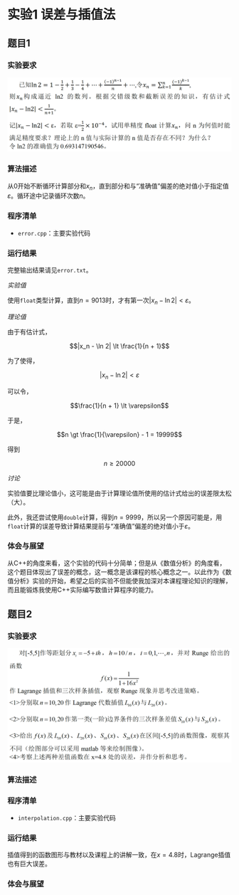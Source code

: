 #  实验1 误差与插值法

## 题目1

###  实验要求

![req1](req1.png)

### 算法描述

从0开始不断循环计算部分和$x_n$，直到部分和与“准确值”偏差的绝对值小于指定值$\varepsilon$。循环途中记录循环次数$n$。

### 程序清单

* `error.cpp`：主要实验代码

### 运行结果

完整输出结果请见`error.txt`。

*实验值*

使用`float`类型计算，直到$n=9013$时，才有第一次$|x_n - \ln 2| \lt\varepsilon$。

*理论值*

由于有估计式，

$$|x_n - \ln 2| \lt \frac{1}{n + 1}$$

为了使得，

$$|x_n - \ln 2| \lt \varepsilon$$

可以令，

$$\frac{1}{n + 1} \lt \varepsilon$$

于是，

$$n \gt \frac{1}{\varepsilon} - 1 = 19999$$

得到

$$n \ge 20000$$

*讨论*

实验值要比理论值小，这可能是由于计算理论值所使用的估计式给出的误差限太松（大）。

此外，我还尝试使用`double`计算，得到$n=9999$，所以另一个原因可能是，用`float`计算的误差导致计算结果提前与“准确值”偏差的绝对值小于$\varepsilon$。

### 体会与展望

从C++的角度来看，这个实验的代码十分简单；但是从《数值分析》的角度看，这个题目体现出了误差的概念，这一概念是该课程的核心概念之一。以此作为《数值分析》实验的开始，希望之后的实验不但能使我加深对本课程理论知识的理解，而且能锻炼我使用C++实际编写数值计算程序的能力。

## 题目2

### 实验要求

![req2](req2.png)

### 算法描述



### 程序清单

- `interpolation.cpp`：主要实验代码

### 运行结果

插值得到的函数图形与教材以及课程上的讲解一致，在$x=4.8$时，Lagrange插值也有巨大误差。

### 体会与展望

